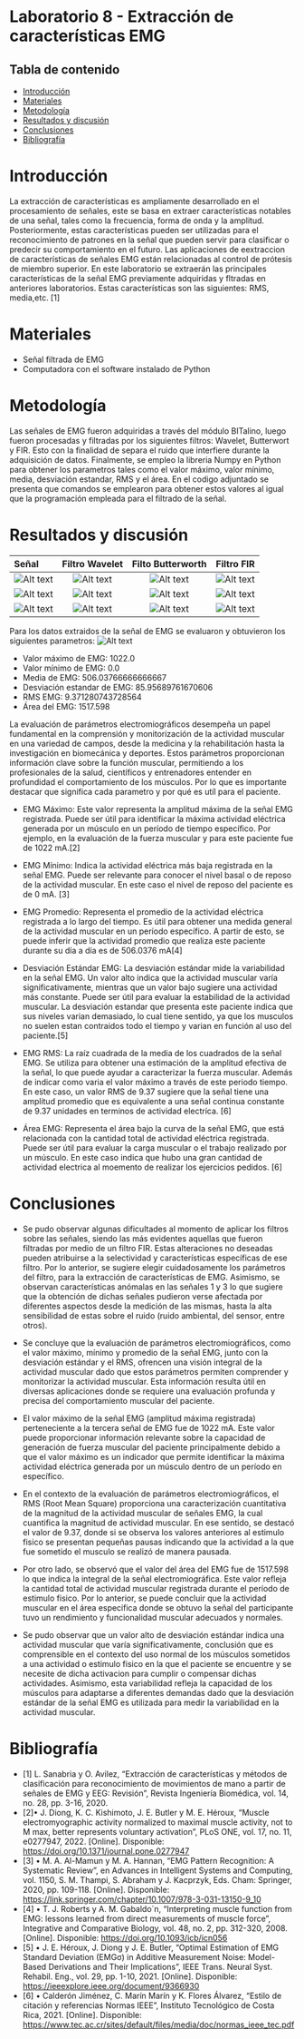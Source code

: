 # Laboratorio 8 - Extracción de características EMG

## Tabla de contenido
- [Introducción](#Introducción)
- [Materiales](#Materiales)
- [Metodología](#Metodología)
- [Resultados y discusión](#Resultadosydiscusión)
- [Conclusiones](#Conclusiones) 
- [Bibliografía](#Bibliografía)

# Introducción
La extracción de características es ampliamente desarrollado en el procesamiento de señales, este se basa en extraer características notables de una señal, tales como la frecuencia, forma de onda y la amplitud. Posteriormente, estas características pueden ser utilizadas para el reconocimiento de patrones en la señal que pueden servir para clasificar o predecir su comportamiento en el futuro. Las aplicaciones de eextraccion de características de señales EMG están relacionadas al control de prótesis de miembro superior.
En este laboratorio se extraerán las principales características de la señal EMG previamente adquiridas y fltradas en anteriores laboratorios. Estas características son las siguientes: RMS, media,etc. [1]
# Materiales
- Señal filtrada de EMG 
- Computadora con el software instalado de Python 
# Metodología
Las señales de EMG fueron adquiridas a través del módulo BITalino, luego fueron procesadas y filtradas por los siguientes filtros: Wavelet, Butterwort y FIR. Esto con la finalidad de separa el ruido que interfiere durante la adquisición de datos. Finalmente, se empleo la libreria Numpy en Python para obtener los parametros tales como el valor máximo, valor mínimo, media, desviación estandar, RMS y el área. En el codigo adjuntado se presenta que comandos se emplearon para obtener estos valores al igual que la programación empleada para el filtrado de la señal.
# Resultados y discusión

| Señal | Filtro Wavelet | Filto Butterworth| Filtro FIR|
|:------------- |:---------------:| :---------------:| ---------------:| 
| ![Alt text](Imagenes/EMG1.png)      | ![Alt text](Imagenes/filtro1.png)        | ![Alt text](Imagenes/butt1.png)|![Alt text](Imagenes/fir1.png) |
| ![Alt text](Imagenes/EMG2.png)         | ![Alt text](Imagenes/filtro2.png)        | ![Alt text](Imagenes/butt2.png)| ![Alt text](Imagenes/Fir2.png)|
| ![Alt text](Imagenes/EMG3.png)        | ![Alt text](Imagenes/filtro3.png)        |![Alt text](Imagenes/butt3.png) | ![Alt text](Imagenes/fir3.png)|

Para los datos extraidos de la señal de EMG se evaluaron y obtuvieron los siguientes parametros:
![Alt text](<Imagenes/Captura de pantalla 2023-10-23 223854.png>)
- Valor máximo de EMG: 1022.0
- Valor mínimo de EMG: 0.0
- Media de EMG: 506.03766666666667
- Desviación estandar de EMG: 85.95689761670606
- RMS EMG: 9.371280743728564
- Área del EMG: 1517.598

La evaluación de parámetros electromiográficos desempeña un papel fundamental en la comprensión y monitorización de la actividad muscular en una variedad de campos, desde la medicina y la rehabilitación hasta la investigación en biomecánica y deportes. Estos parámetros proporcionan información clave sobre la función muscular, permitiendo a los profesionales de la salud, científicos y entrenadores entender en profundidad el comportamiento de los músculos. Por lo que es importante destacar que significa cada parametro y por qué es utíl para el paciente.

- EMG Máximo: Este valor representa la amplitud máxima de la señal EMG registrada. Puede ser útil para identificar la máxima actividad eléctrica generada por un músculo en un período de tiempo específico. Por ejemplo, en la evaluación de la fuerza muscular y para este paciente fue de 1022 mA.[2]

- EMG Mínimo: Indica la actividad eléctrica más baja registrada en la señal EMG. Puede ser relevante para conocer el nivel basal o de reposo de la actividad muscular. En este caso el nivel de reposo del paciente es de 0 mA. [3]

- EMG Promedio: Representa el promedio de la actividad eléctrica registrada a lo largo del tiempo. Es útil para obtener una medida general de la actividad muscular en un período específico. A partir de esto, se puede inferir que la actividad promedio que realiza este paciente durante su día a día es de 506.0376 mA[4]

- Desviación Estándar EMG: La desviación estándar mide la variabilidad en la señal EMG. Un valor alto indica que la actividad muscular varía significativamente, mientras que un valor bajo sugiere una actividad más constante. Puede ser útil para evaluar la estabilidad de la actividad muscular. La desviación estandar que presenta este paciente indica que sus niveles varian demasiado, lo cual tiene sentido, ya que los musculos no suelen estan contraidos todo el tiempo y varian en función al uso del paciente.[5]

- EMG RMS: La raíz cuadrada de la media de los cuadrados de la señal EMG. Se utiliza para obtener una estimación de la amplitud efectiva de la señal, lo que puede ayudar a caracterizar la fuerza muscular. Además de indicar como varia el valor máximo a través de este periodo tiempo. En este caso, un valor RMS de 9.37 sugiere que la señal tiene una amplitud promedio que es equivalente a una señal continua constante de 9.37 unidades en terminos de actividad electríca. [6]

- Área EMG: Representa el área bajo la curva de la señal EMG, que está relacionada con la cantidad total de actividad eléctrica registrada. Puede ser útil para evaluar la carga muscular o el trabajo realizado por un músculo. En este caso indica que hubo una gran cantidad de actividad electrica al moemento de realizar los ejercicios pedidos. [6]


# Conclusiones

- Se pudo observar algunas dificultades al momento de aplicar los filtros sobre las señales, siendo las más evidentes aquellas que fueron filtradas por medio de un filtro FIR. Estas alteraciones no deseadas pueden atribuirse a la selectividad y características específicas de ese filtro. Por lo anterior, se sugiere elegir cuidadosamente los parámetros del filtro, para la extracción de características de EMG. Asimismo, se observan características anómalas en las señales 1 y 3 lo que sugiere que la obtención de dichas señales pudieron verse afectada por diferentes aspectos desde la medición de las mismas, hasta la alta sensibilidad de estas sobre el ruido (ruido ambiental, del sensor, entre otros).

- Se concluye que la evaluación de parámetros electromiográficos, como el valor máximo, mínimo y promedio de la señal EMG, junto con la desviación estándar y el RMS, ofrencen una visión integral de la actividad muscular dado que estos parámetros permiten comprender y monitorizar la actividad muscular. Esta información resulta útil en diversas aplicaciones donde se requiere una evaluación profunda y precisa del comportamiento muscular del paciente.

- El valor máximo de la señal EMG (amplitud máxima registrada) perteneciente a la tercera señal de EMG fue de 1022 mA. Este valor puede proporcionar información relevante sobre la capacidad de generación de fuerza muscular del paciente principalmente debido a que el valor máximo es un indicador que permite identificar la máxima actividad eléctrica generada por un músculo dentro de un período en específico.

- En el contexto de la evaluación de parámetros electromiográficos, el RMS (Root Mean Square) proporciona una caracterización cuantitativa de la magnitud de la actividad muscular de señales EMG, la cual cuantifica la magnitud de actividad muscular. En ese sentido, se destacó el valor de 9.37, donde si se observa los valores anteriores al estimulo fisico se presentan pequeñas pausas indicando que la actividad a la que fue sometido el musculo se realizó de manera pausada.

- Por otro lado, se observó que el valor del área del EMG fue de 1517.598 lo que indica la integral de la señal electromiográfica. Este valor refleja la cantidad total de actividad muscular registrada durante el período de estimulo fisico. Por lo anterior, se puede concluir que la actividad muscular en el área especifica donde se obtuvo la señal del participante tuvo un rendimiento y funcionalidad muscular adecuados y normales.

- Se pudo observar que un valor alto de desviación estándar indica una actividad muscular que varía significativamente, conclusión que es comprensible en el contexto del uso normal de los músculos sometidos a una actividad o estimulo fisico en la que el paciente se encuentre y se necesite de dicha activacion para cumplir o compensar dichas actividades. Asimismo, esta variabilidad refleja la capacidad de los músculos para adaptarse a diferentes demandas dado que la desviación estándar de la señal EMG es utilizada para medir la variabilidad en la actividad muscular.

# Bibliografía
- [1] L. Sanabria y O. Avilez, “Extracción de características y métodos de clasificación para reconocimiento de movimientos de mano a partir de señales de EMG y EEG: Revisión”, Revista Ingeniería Biomédica, vol. 14, no. 28, pp. 3-16, 2020.
- [2]•	J. Diong, K. C. Kishimoto, J. E. Butler y M. E. Héroux, “Muscle electromyographic activity normalized to maximal muscle activity, not to M max, better represents voluntary activation”, PLoS ONE, vol. 17, no. 11, e0277947, 2022. [Online]. Disponible: https://doi.org/10.1371/journal.pone.0277947
- [3] •	M. A. Al-Mamun y M. A. Hannan, “EMG Pattern Recognition: A Systematic Review”, en Advances in Intelligent Systems and Computing, vol. 1150, S. M. Thampi, S. Abraham y J. Kacprzyk, Eds. Cham: Springer, 2020, pp. 109-118. [Online]. Disponible: https://link.springer.com/chapter/10.1007/978-3-031-13150-9_10
- [4] •	T. J. Roberts y A. M. Gabaldo´n, “Interpreting muscle function from EMG: lessons learned from direct measurements of muscle force”, Integrative and Comparative Biology, vol. 48, no. 2, pp. 312-320, 2008. [Online]. Disponible: https://doi.org/10.1093/icb/icn056
- [5] •	J. E. Héroux, J. Diong y J. E. Butler, “Optimal Estimation of EMG Standard Deviation (EMGσ) in Additive Measurement Noise: Model-Based Derivations and Their Implications”, IEEE Trans. Neural Syst. Rehabil. Eng., vol. 29, pp. 1-10, 2021. [Online]. Disponible: https://ieeexplore.ieee.org/document/9366930
- [6] •	Calderón Jiménez, C. Marín Marín y K. Flores Álvarez, “Estilo de citación y referencias Normas IEEE”, Instituto Tecnológico de Costa Rica, 2021. [Online]. Disponible: https://www.tec.ac.cr/sites/default/files/media/doc/normas_ieee_tec.pdf
